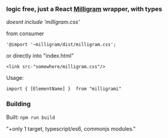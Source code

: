 ### logic free, just a React [Milligram](http://milligram.io/) wrapper, with types

*doesnt include 'milligram.css'*

from consumer 

    '@import '~milligram/dist/milligram.css';
or directly into "index.html"

    <link src-"somewhere/milligram.css"/>


Usage: 

    import { [ElementName] }  from "milligrami"

### Building   

Built:  <code>npm run build </code>

"+only 1 target, typescript/es6, commonjs modules."